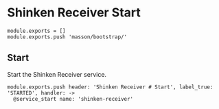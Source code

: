 
# Shinken Receiver Start

    module.exports = []
    module.exports.push 'masson/bootstrap/'

## Start

Start the Shinken Receiver service.

    module.exports.push header: 'Shinken Receiver # Start', label_true: 'STARTED', handler: ->
      @service_start name: 'shinken-receiver'
